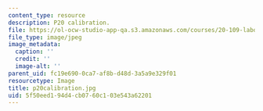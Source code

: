 ```yaml
---
content_type: resource
description: P20 calibration.
file: https://ol-ocw-studio-app-qa.s3.amazonaws.com/courses/20-109-laboratory-fundamentals-in-biological-engineering-fall-2007/5f50eed194d4cb0760c103e543a62201_p20calibration.jpg
file_type: image/jpeg
image_metadata:
  caption: ''
  credit: ''
  image-alt: ''
parent_uid: fc19e690-0ca7-af8b-d48d-3a5a9e329f01
resourcetype: Image
title: p20calibration.jpg
uid: 5f50eed1-94d4-cb07-60c1-03e543a62201
---
```

